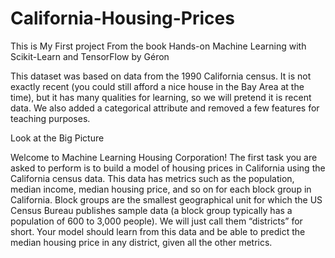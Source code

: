 # California-Housing-Prices
This is My First project From the book  Hands-on Machine Learning with Scikit-Learn and TensorFlow by Géron


This dataset was based on data from the 1990 California census. It is not exactly recent (you could
still afford a nice house in the Bay Area at the time), but it has many qualities for learning, so we will
pretend it is recent data. We also added a categorical attribute and removed a few features for teaching
purposes.

Look at the Big Picture


Welcome to Machine Learning Housing Corporation! The first task you are asked to perform is to build a
model of housing prices in California using the California census data. This data has metrics such as the
population, median income, median housing price, and so on for each block group in California. Block
groups are the smallest geographical unit for which the US Census Bureau publishes sample data (a block
group typically has a population of 600 to 3,000 people). We will just call them “districts” for short.
Your model should learn from this data and be able to predict the median housing price in any district,
given all the other metrics.
